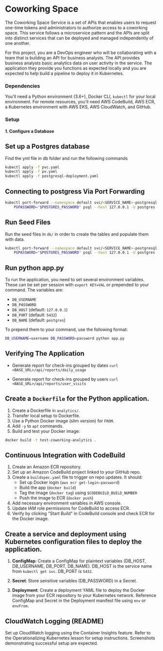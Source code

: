 # Coworking Space 
The Coworking Space Service is a set of APIs that enables users to request one-time tokens and administrators to authorize access to a coworking space. This service follows a microservice pattern and the APIs are split into distinct services that can be deployed and managed independently of one another.

For this project, you are a DevOps engineer who will be collaborating with a team that is building an API for business analysts. The API provides business analysts basic analytics data on user activity in the service. The application they provide you functions as expected locally and you are expected to help build a pipeline to deploy it in Kubernetes.

### Dependencies
You'll need a Python environment (3.6+), Docker CLI, `kubectl` for your local environment. For remote resources, you'll need AWS CodeBuild, AWS ECR, a Kubernetes environment with AWS EKS, AWS CloudWatch, and GitHub.

### Setup
#### 1. Configure a Database


## Set up a Postgres database

Find the yml file in db folder and run the following commands 

```bash
kubectl apply -f pvc.yaml
kubectl apply -f pv.yaml
kubectl apply -f postgresql-deployment.yaml
```

##  Connecting to postgress Via Port Forwarding
```bash
kubectl port-forward --namespace default svc/<SERVICE_NAME>-postgresql 5432:5432 &
    PGPASSWORD="$POSTGRES_PASSWORD" psql --host 127.0.0.1 -U postgres -d postgres -p 5432
```

## Run Seed Files
 Run the seed files in `db/` in order to create the tables and populate them with data.

```bash
kubectl port-forward --namespace default svc/<SERVICE_NAME>-postgresql 5432:5432 &
    PGPASSWORD="$POSTGRES_PASSWORD" psql --host 127.0.0.1 -U postgres -d postgres -p 5432 < <FILE_NAME.sql>
```
## Run python app.py
To run the application, you need to set several environment variables. These can be set per session with `export KEY=VAL` or prepended to your command. The variables are:

* `DB_USERNAME`
* `DB_PASSWORD`
* `DB_HOST` (default: `127.0.0.1`)
* `DB_PORT` (default: `5432`)
* `DB_NAME` (default: `postgres`)

To prepend them to your command, use the following format:
```bash
DB_USERNAME=username DB_PASSWORD=password python app.py
```
## Verifying The Application
* Generate report for check-ins grouped by dates
`curl <BASE_URL>/api/reports/daily_usage`

* Generate report for check-ins grouped by users
`curl <BASE_URL>/api/reports/user_visits`

## Create a `Dockerfile` for the Python application.

1. Create a Dockerfile in `analytics/`.
2. Transfer local setup to Dockerfile.
3. Use a Python Docker image (slim version) for `FROM`.
4. Add `-y` to `apt` commands.
5. Build and test your Docker image:

```bash
docker build -t test-coworking-analytics .
```

## Continuous Integration with CodeBuild 

1. Create an Amazon ECR repository.
2. Set up an Amazon CodeBuild project linked to your GitHub repo.
3. Create a `buildspec.yaml` file to trigger on repo updates. It should:
   - Set up Docker login (`aws ecr get-login-password`)
   - Build the app (`docker build`)
   - Tag the image (`docker tag`) using `$CODEBUILD_BUILD_NUMBER`
   - Push the image to ECR (`docker push`)
4. Add necessary environment variables in AWS console.
5. Update IAM role permissions for CodeBuild to access ECR.
6. Verify by clicking "Start Build" in CodeBuild console and check ECR for the Docker image.



## Create a service and deployment using Kubernetes configuration files to deploy the application.

1. **ConfigMap**: Create a ConfigMap for plaintext variables (DB_HOST, DB_USERNAME, DB_PORT, DB_NAME). DB_HOST is the service name from `kubectl get svc`. DB_PORT is `5432`.

2. **Secret**: Store sensitive variables (DB_PASSWORD) in a Secret.

3. **Deployment**: Create a deployment YAML file to deploy the Docker image from your ECR repository to your Kubernetes network. Reference ConfigMap and Secret in the Deployment manifest file using `env` or `envFrom`.




## CloudWatch Logging (README)
Set up CloudWatch logging using the Container Insights feature. Refer to the Operationalizing Kubernetes lesson for setup instructions. Screenshots demonstrating successful setup are expected. 




